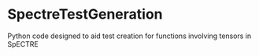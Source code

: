 # SpectreTestGeneration
Python code designed to aid test creation for functions involving tensors in SpECTRE
